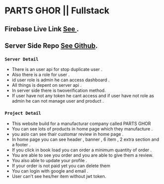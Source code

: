 # PARTS GHOR || Fullstack



## Firebase Live Link [See ](https://parts-ghor.web.app/).



## Server Side Repo [See Github](https://github.com/BabluMia/parts-ghor-server-side).



### `Server Detail`

* There is an user api for stop duplicate user . 
* Also there is a role for user .
* id user role is admin he can access dashboard . 
* All things is depent on server api .
* In server side there is twoverification method.
* If user have not any token he cant access and if user have not role as admin he can not manage user and product .



### `Project Detail`

* This website build for a manufacturar  company called PARTS GHOR
* You can see lots of products in home page which they manufacture .
* you aslo can see thair customar review in home page .
* In home page you can see header , banner , 6 item , 2 extra section and a footer .
* If you click in book load you can order a minimum quantity of order .
* You are able to see you order and you are able to give them a review.
* You also able to update your profile .
* If your order is not paid yet you can delete them 
* You can login with google and email .
* User can't see hes/her item without jwt token.
